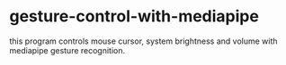 # gesture-control-with-mediapipe

this program controls mouse cursor, system brightness and volume with mediapipe gesture recognition.
